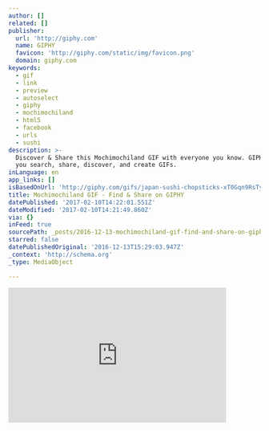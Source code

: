 ```yaml
---
author: []
related: []
publisher:
  url: 'http://giphy.com'
  name: GIPHY
  favicon: 'http://giphy.com/static/img/favicon.png'
  domain: giphy.com
keywords:
  - gif
  - link
  - preview
  - autoselect
  - giphy
  - mochimochiland
  - html5
  - facebook
  - urls
  - sushi
description: >-
  Discover & Share this Mochimochiland GIF with everyone you know. GIPHY is how
  you search, share, discover, and create GIFs.
inLanguage: en
app_links: []
isBasedOnUrl: 'http://giphy.com/gifs/japan-sushi-chopsticks-xT0Gqn9RsTyB5Tjg5i'
title: Mochimochiland GIF - Find & Share on GIPHY
datePublished: '2017-02-10T14:22:01.551Z'
dateModified: '2017-02-10T14:21:49.860Z'
via: {}
inFeed: true
sourcePath: _posts/2016-12-13-mochimochiland-gif-find-and-share-on-giphy.md
starred: false
datePublishedOriginal: '2016-12-13T15:29:03.947Z'
_context: 'http://schema.org'
_type: MediaObject

---
```

<iframe src="http://cdn.embedly.com/widgets/media.html?src=https%3A%2F%2Fgiphy.com%2Fembed%2FxT0Gqn9RsTyB5Tjg5i%2Ftwitter%2Fiframe&amp;src_secure=1&amp;url=http%3A%2F%2Fgiphy.com%2Fgifs%2Fjapan-sushi-chopsticks-xT0Gqn9RsTyB5Tjg5i&amp;image=https%3A%2F%2Fmedia.giphy.com%2Fmedia%2FxT0Gqn9RsTyB5Tjg5i%2Fgiphy.gif&amp;key=b7d04c9b404c499eba89ee7072e1c4f7&amp;type=text%2Fhtml&amp;schema=giphy" width="435" height="269" scrolling="no" frameborder="0" allowfullscreen="" style=""></iframe>
